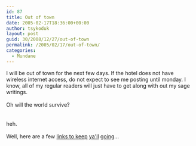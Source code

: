 ```yaml
---
id: 87
title: Out of town
date: 2005-02-17T18:36:00+00:00
author: tsykoduk
layout: post
guid: 30/2008/12/27/out-of-town
permalink: /2005/02/17/out-of-town/
categories:
  - Mundane
---
```

<p>I will be out of town for the next few days. If the hotel does not have wireless internet access, do not expect to see me posting until monday. I know, all of my regular readers will just have to get along with out my sage writings.<br /><br />Oh will the world survive?<br /><br /><br />heh.<br /><br />Well, here are a few <a href=http://www.weebls-stuff.com/toons/37/>links <a href=http://www.weebls-stuff.com/toons/29/>to <a href=http://www.handbasket.info/index.php?name=Web_Links&#38;l_op=visit&#38;lid=108>keep</a> <a href=http://www.handbasket.info/index.php?name=Web_Links&#38;l_op=visit&#38;lid=102>ya'll</a> <a href=http://www.kontraband.com/show/show.asp?ID=1830>going</a>...</p>